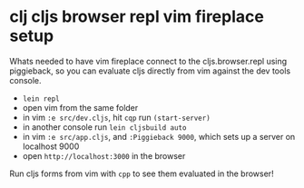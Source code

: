 # clj cljs browser repl vim fireplace setup

Whats needed to have vim fireplace connect to the cljs.browser.repl using piggieback, so you can evaluate cljs directly from vim against the dev tools console.

- `lein repl`
- open vim from the same folder
- in vim `:e src/dev.cljs`, hit `cqp` run `(start-server)`
- in another console run `lein cljsbuild auto`
- in vim `:e src/app.cljs`, and `:Piggieback 9000`, which sets up a server on localhost 9000
- open `http://localhost:3000` in the browser

Run cljs forms from vim with `cpp` to see them evaluated in the browser!
